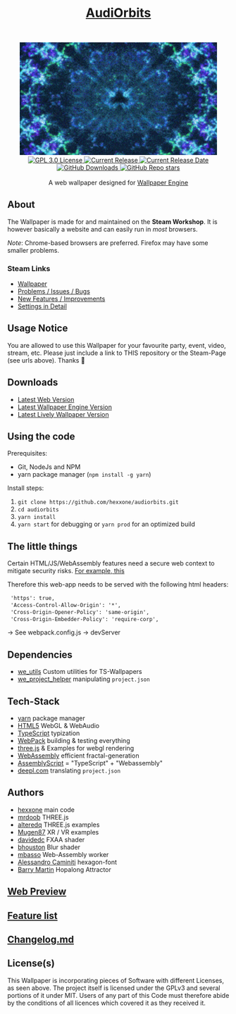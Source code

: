 <h1 align="center"><a href="https://steamcommunity.com/sharedfiles/filedetails/?id=1396475780">AudiOrbits</a></h1>
<br/>
<p align="center">
<img alt="Logo" src="https://github.com/hexxone/audiorbits/blob/main/lively/public/preview.gif?raw=true" height=256 />
<br/>
<a href="https://github.com/hexxone/audiorbits/blob/main/LICENSE">
<img alt="GPL 3.0 License" src="https://img.shields.io/github/license/hexxone/audiorbits"/>
</a>
<a href="https://github.com/hexxone/audiorbits/releases">
<img alt="Current Release" src="https://img.shields.io/github/release/hexxone/audiorbits"/>
</a>
<a href="https://github.com/hexxone/audiorbits/releases">
<img alt="Current Release Date" src="https://img.shields.io/github/release-date/hexxone/audiorbits?color=blue"/>
</a>
<a href="https://github.com/hexxone/audiorbits/releases">
<img alt="GitHub Downloads" src="https://img.shields.io/github/downloads/hexxone/audiorbits/total"/>
</a>
<a href="https://github.com/hexxone/audiorbits/stargazers">
<img alt="GitHub Repo stars" src="https://img.shields.io/github/stars/hexxone/audiorbits"/>
</a>
<br/>
<br/>
A web wallpaper designed for <a href="https://steamcommunity.com/app/431960">Wallpaper Engine</a>
</p>

## About

The Wallpaper is made for and maintained on the **Steam Workshop**.
It is however basically a website and can easily run in _most_ browsers.

_Note_: Chrome-based browsers are preferred. Firefox may have some smaller problems.

### Steam Links

- [Wallpaper](https://steamcommunity.com/sharedfiles/filedetails/?id=1396475780)
- [Problems / Issues / Bugs](https://steamcommunity.com/workshop/filedetails/discussion/1396475780/1744478429683052516/)
- [New Features / Improvements](https://steamcommunity.com/workshop/filedetails/discussion/1396475780/1698300679759373495/)
- [Settings in Detail](https://steamcommunity.com/workshop/filedetails/discussion/1396475780/1729828401678316327/)

## Usage Notice

You are allowed to use this Wallpaper for your favourite party, event, video, stream, etc.
Please just include a link to THIS repository or the Steam-Page (see urls above).
Thanks 🙂

## Downloads

- [Latest Web Version](https://github.com/hexxone/audiorbits/releases/download/2.4-beta1/audiorbits_2.4_beta.zip)
- [Latest Wallpaper Engine Version](https://github.com/hexxone/audiorbits/releases/download/2.3/audiorbits-2.3-release.zip)
- [Latest Lively Wallpaper Version](https://github.com/hexxone/audiorbits/releases/download/2.4-beta1/audiorbits_lively.zip)

## Using the code

Prerequisites:

- Git, NodeJs and NPM
- yarn package manager (`npm install -g yarn`)

Install steps:

1. `git clone https://github.com/hexxone/audiorbits.git`
2. `cd audiorbits`
3. `yarn install`
4. `yarn start` for debugging or `yarn prod` for an optimized build

## The little things

Certain HTML/JS/WebAssembly features need a secure web context to mitigate security risks.
[For example, this](https://developer.mozilla.org/en-US/docs/Web/JavaScript/Reference/Global_Objects/SharedArrayBuffer#security_requirements)

Therefore this web-app needs to be served with the following html headers:

```raw
 'https': true,
 'Access-Control-Allow-Origin': '*',
 'Cross-Origin-Opener-Policy': 'same-origin',
 'Cross-Origin-Embedder-Policy': 'require-corp',
```

-> See webpack.config.js -> devServer

## Dependencies

- [we_utils](https://github.com/hexxone/we_utils) Custom utilities for TS-Wallpapers
- [we_project_helper](https://github.com/hexxone/we_project_helper) manipulating `project.json`

## Tech-Stack

- [yarn](https://yarnpkg.com/) package manager
- [HTML5](https://html5test.com/) WebGL & WebAudio
- [TypeScript](https://www.typescriptlang.org/) typization
- [WebPack](https://webpack.js.org/) building & testing everything
- [three.js](https://threejs.org/) & Examples for webgl rendering
- [WebAssembly](https://webassembly.org/) efficient fractal-generation
- [AssemblyScript](https://www.assemblyscript.org/) = "TypeScript" + "Webassembly"
- [deepl.com](https://www.deepl.com/translator) translating `project.json`

## Authors

- [hexxone](https://hexx.one) main code
- [mrdoob](http://mrdoob.com) THREE.js
- [alteredq](http://alteredqualia.com/) THREE.js examples
- [Mugen87](https://github.com/Mugen87) XR / VR examples
- [davidedc](http://www.sketchpatch.net/) FXAA shader
- [bhouston](http://clara.io/) Blur shader
- [mbasso](https://github.com/mbasso) Web-Assembly worker
- [Alessandro Caminiti](https://www.dafont.com/de/hexagon-cup.font) hexagon-font
- [Barry Martin](https://www.fraktalwelt.de/myhome/simpiter2.htm) Hopalong Attractor

## [Web Preview](https://orbits.hexx.one/)

## [Feature list](https://steamcommunity.com/sharedfiles/filedetails/?id=1396475780)

## [Changelog.md](https://github.com/hexxone/audiorbits/blob/master/CHANGELOG.md)

## License(s)

This Wallpaper is incorporating pieces of Software with different Licenses, as seen above.
The project itself is licensed under the GPLv3 and several portions of it under MIT.
Users of any part of this Code must therefore abide by the conditions of all licences which covered it as they received it.
